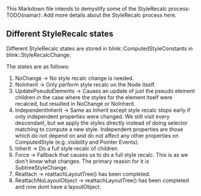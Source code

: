 This Markdown file intends to demystify some of the StyleRecalc process:
TODO(nainar): Add more details about the StyleRecalc process here. 

## Different StyleRecalc states

Different StyleRecalc states are stored in blink::ComputedStyleConstants in blink::StyleRecalcChange.

The states are as follows:
1. NoChange -> No style recalc change is needed.
2. NoInherit -> Only perform style recalc on the Node itself.
3. UpdatePseudoElements -> Causes an update of just the pseudo element children in the case where the styles for the element itself were recalced, but resulted in NoChange or NoInherit.
4. IndependentInherit -> Same as Inherit except style recalc stops early if only independent properties were changed. We still visit every descendant, but we apply the styles directly instead of doing selector matching to compute a new style. Independent properties are those which do not depend on and do not affect any other properties on ComputedStyle (e.g. visibility and Pointer Events).
5. Inherit -> Do a full style recalc of children.
6. Force -> Fallback that causes us to do a full style recalc. This is as we don't know what changes. The primary reason for it is SubtreeStyleChange.
7. Reattach -> reattachLayoutTree() has been completed.
8. ReattachNoLayoutObject -> reattachLayoutTree() has been completed and now dont have a layoutObject.